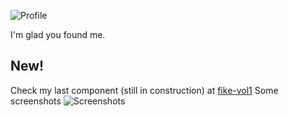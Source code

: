 
![Profile](https://drive.google.com/uc?id=1qqbZKFWCSAxm1VUrhvmnCoQ_leVqEWAb)

I'm glad you found me.
## New!
Check my last component (still in construction) at [fike-vol1](https://fike-vol1.vercel.app/)
Some screenshots
![Screenshots](https://drive.google.com/uc?id=1j97ksueFyIRmJDtyFSKDHbJgEyJHy8dk)
